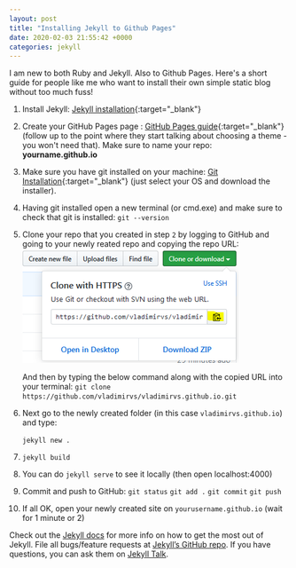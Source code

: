 ```yaml
---
layout: post
title: "Installing Jekyll to Github Pages"
date: 2020-02-03 21:55:42 +0000
categories: jekyll
---
```


I am new to both Ruby and Jekyll. Also to Github Pages. Here's a short guide for people like me who want
to install their own simple static blog without too much fuss!

1. Install Jekyll: [Jekyll installation](https://jekyllrb.com/docs/installation/#guides){:target="\_blank"}
2. Create your GitHub Pages page : [GitHub Pages guide](https://guides.github.com/features/pages/#setup){:target="\_blank"} (follow up to the point where they start talking about choosing a theme - you won't need that). Make sure to name your repo: **yourname.github.io**
3. Make sure you have git installed on your machine: [Git Installation](https://git-scm.com/book/en/v2/Getting-Started-Installing-Git){:target="\_blank"} (just select your OS and download the installer).
4. Having git installed open a new terminal (or cmd.exe) and make sure to check that git is installed:
   `git --version`
5. Clone your repo that you created in step `2` by logging to GitHub and going to your newly reated repo and copying the repo URL:  
   ![My helpful screenshot](/assets/clone-from-github.PNG)

   And then by typing the below command along with the copied URL into your terminal:
   `git clone https://github.com/vladimirvs/vladimirvs.github.io.git`

6. Next go to the newly created folder (in this case `vladimirvs.github.io`) and type:

   `jekyll new .`

7. `jekyll build`
8. You can do `jekyll serve` to see it locally (then open localhost:4000)
9. Commit and push to GitHub:
   `git status`
   `git add .`
   `git commit`
   `git push`
10. If all OK, open your newly created site on `yourusername.github.io` (wait for 1 minute or 2)

Check out the [Jekyll docs][jekyll-docs] for more info on how to get the most out of Jekyll. File all bugs/feature requests at [Jekyll’s GitHub repo][jekyll-gh]. If you have questions, you can ask them on [Jekyll Talk][jekyll-talk].

[jekyll-docs]: https://jekyllrb.com/docs/home
[jekyll-gh]: https://github.com/jekyll/jekyll
[jekyll-talk]: https://talk.jekyllrb.com/
